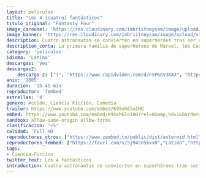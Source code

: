 ```yaml
---
layout: peliculas
title: "Los 4 (cuatro) fantásticos"
titulo_original: "Fantasty Four"
image_carousel: 'https://res.cloudinary.com/imbriitneysam/image/upload/v1557618172/fantastico1-min.jpg'
image_banner: 'https://res.cloudinary.com/imbriitneysam/image/upload/v1557618173/fantastico-banner-min.jpg'
description: Cuatro astronautas se convierten en superhéroes tras ser contaminados en el espacio exterior. En compañía del benefactor del proyecto, el ambicioso Von Doom (Julian McMahon), los cuatro parten para la exploración de sus vidas. La misión discurre sin incidentes hasta que Reed descubre que hay un error de cálculo en la velocidad con la que se acerca la tormenta. En unos minutos, el umbral de este fenómeno atmosférico está sobre ellos. La estación espacial se ve engullida por turbulentas nubes de radiación cósmica que cambian el genoma de la tripulación. Su ADN se ve irrevocablemente alterado…. y ése va a ser su futuro. De regreso a la Tierra, los efectos de la exposición muestran rápidamente sus primeros síntomas brindando a cada uno de ellos poderes sobrenaturales, convirtiéndose en Los Cuatro Fantásticos Míster Fantástico, La Chica Invisible, La Antorcha Humana y La Cosa.
description_corta: La primera familia de superhéroes de Marvel, los Cuatro Fantásticos, se enfrentan a su mayor reto hasta la fecha cuando un enigmático heraldo intergaláctico, Estela Plateada, llega a la Tierra para prepararla para su destrucción. Mientras Estela Plateada recorre el mundo sembrando la destrucción, Reed, Sue, Johnny y Ben deben desentrañar el misterio de dicho personaje, y hacer frente al sorprendente regreso de su mortal enemigo el Doctor Muerte, antes de perder toda esperanza.....
category: 'peliculas'
idioma: 'Latino'
descargas: 'yes'
descargas2:
    descarga-2: ["1", "https://www.rapidvideo.com/d/FVP66V3KAJ", "https://www.google.com/s2/favicons?domain=www.rapidvideo.com","RapidVideo","https://res.cloudinary.com/imbriitneysam/image/upload/v1541473684/mexico.png", "Latino", "Full HD"]
anio: '2005'
duracion: '1h 45 min'
reproductor: 'fembed'
estrellas: '4'
genero: Acción, Ciencia Ficción, Comedia
trailer: https://www.youtube.com/embed/K9Soh6loIHU
embed: https://www.youtube.com/embed/K9Soh6loIHU?rel=0&amp;hd=1&border=0&wmode=opaque&enablejsapi=1&modestbranding=1&controls=1&showinfo=1
sandbox: allow-same-origin allow-forms
clasificacion: '+5'
calidad: 'Full HD'
reproductores_otros: ["https://www.zembed.to/public/dist/asteroid.html?id=dca07ffe22be5c887d2c973b950b4113&title=Fantastic%20Four%201","Latino","https://mstream.space/2k7rqam4tbe1","Latino"]
reproductores_fembed: ["https://feurl.com/v/5j945n5kxv0","Latino","https://animekao.xyz/v/8gvzm--8y9d","Latino"]
tags:
- Ciencia-Ficcion
twitter_text: Los 4 fantásticos
introduction: Cuatro astronautas se convierten en superhéroes tras ser contaminados en el espacio exterior. En compañía del benefactor del proyecto, el ambicioso Von Doom (Julian McMahon), los cuatro parten para la exploración de sus vidas. La misión discurre sin incidentes hasta que Reed descubre que hay un error de..
---
```












